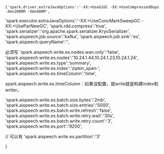     {'spark.driver.extraJavaOptions':'-XX:+UseG1GC -XX:+UseCompressedOops -Xms2000M -Xmn400M',
'spark.executor.extraJavaOptions':'-XX:+UseConcMarkSweepGC -XX:+UseParNewGC',
'spark.rdd.compress':'true',
'spark.serializer':'org.apache.spark.serializer.KryoSerializer',
'spark.aispeech.job.source':'kafka',
'spark.aispeech.job.sink':'es',
'spark.aispeech.queryName':'',

必须写
'spark.aispeech.write.es.nodes.wan.only':'false',
'spark.aispeech.write.es.nodes':'10.24.1.44,10.24.1.23,10.24.1.24',
'spark.aispeech.write.es.type':'summary',
'spark.aispeech.write.es.index':'zipkin_span-',
'spark.aispeech.write.es.timeColumn':'time',

spark.aispeech.write.es.timeColumn：如果没配置，就write就是构建index和writer。


'spark.aispeech.write.es.batch.size.bytes':'2mb',
'spark.aispeech.write.es.batch.size.entries':'5000',
'spark.aispeech.write.es.batch.write.refresh':'false',
'spark.aispeech.write.es.batch.write.retry.wait':'30s',
'spark.aispeech.write.es.batch.write.retry.count':'3',
'spark.aispeech.write.es.port':'9200',

// 可以有
'spark.aispeech.write.es.partition':'3'





}



